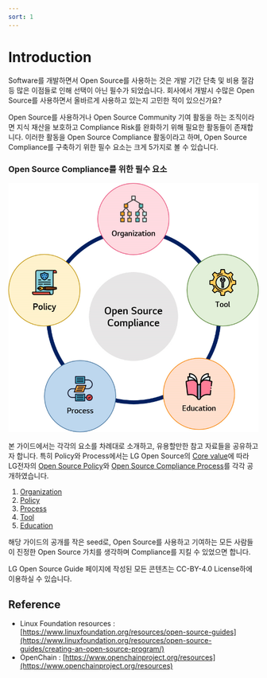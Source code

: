 ```yaml
---
sort: 1
---
```


# Introduction

Software를 개발하면서 Open Source를 사용하는 것은 개발 기간 단축 및 비용 절감 등 많은 이점들로 인해 선택이 아닌 필수가 되었습니다. 회사에서 개발시 수많은 Open Source를 사용하면서 올바르게 사용하고 있는지 고민한 적이 있으신가요?

Open Source를 사용하거나 Open Source Community 기여 활동을 하는 조직이라면 지식 재산을 보호하고 Compliance Risk를 완화하기 위해 필요한 활동들이 존재합니다. 이러한 활동을 Open Source Compliance 활동이라고 하며, Open Source Compliance를 구축하기 위한 필수 요소는 크게 5가지로 볼 수 있습니다.

### Open Source Compliance를 위한 필수 요소

![Open Source Compliance](../assets/docs/introduction.png)

본 가이드에서는 각각의 요소를 차례대로 소개하고, 유용할만한 참고 자료들을 공유하고자 합니다. 특히 Policy와 Process에서는 LG Open Source의 [Core value](https://lge-oss.github.io/about/)에 따라 LG전자의 [Open Source Policy](../policy/osc_policy.md)와 [Open Source Compliance Process](../process/osc_process/README.md)를 각각 공개하였습니다. 

1. [Organization](../organization/ospo.md)
2. [Policy](../policy/osc_policy.md)
3. [Process](../process/osc_process/README.md)
4. [Tool](../tool/osc_tool.md)
5. [Education](../education/osc_education.md)

 

해당 가이드의 공개를 작은 seed로, Open Source를 사용하고 기여하는 모든 사람들이 진정한 Open Source 가치를 생각하며 Compliance를 지킬 수 있었으면 합니다.


LG Open Source Guide 페이지에 작성된 모든 콘텐츠는 CC-BY-4.0 License하에 이용하실 수 있습니다.

## Reference

* Linux Foundation resources : [https://www.linuxfoundation.org/resources/open-source-guides](https://www.linuxfoundation.org/resources/open-source-guides/creating-an-open-source-program/)
* OpenChain : [https://www.openchainproject.org/resources](https://www.openchainproject.org/resources)

